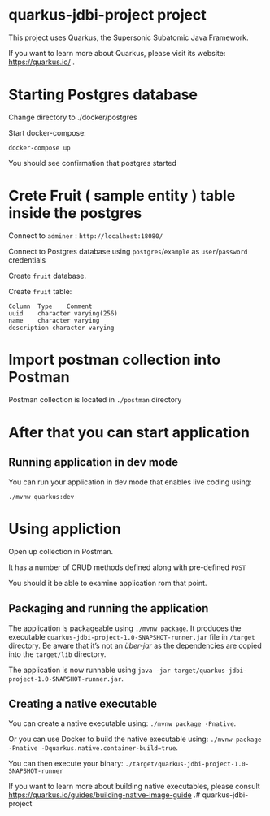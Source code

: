 # quarkus-jdbi-project project

This project uses Quarkus, the Supersonic Subatomic Java Framework.

If you want to learn more about Quarkus, please visit its website: https://quarkus.io/ .

# Starting Postgres database
Change directory to ./docker/postgres

Start docker-compose: 
```text
docker-compose up
```

You should see confirmation that postgres started

# Crete Fruit ( sample entity ) table inside the postgres

Connect to `adminer` : `http://localhost:18080/`

Connect to Postgres database using `postgres`/`example` as `user`/`password` credentials

Create `fruit` database.

Create `fruit` table:

```text
Column	Type	Comment
uuid	character varying(256)	
name	character varying	
description	character varying	
```
# Import postman collection into Postman
Postman collection is located in `./postman` directory

# After that you can start application

## Running application in dev mode

You can run your application in dev mode that enables live coding using:
```
./mvnw quarkus:dev
```

# Using appliction
Open up collection in Postman. 

It has a number of CRUD methods defined along with pre-defined `POST`

You should it be able to examine application rom that point.

## Packaging and running the application

The application is packageable using `./mvnw package`.
It produces the executable `quarkus-jdbi-project-1.0-SNAPSHOT-runner.jar` file in `/target` directory.
Be aware that it’s not an _über-jar_ as the dependencies are copied into the `target/lib` directory.

The application is now runnable using `java -jar target/quarkus-jdbi-project-1.0-SNAPSHOT-runner.jar`.

## Creating a native executable

You can create a native executable using: `./mvnw package -Pnative`.

Or you can use Docker to build the native executable using: `./mvnw package -Pnative -Dquarkus.native.container-build=true`.

You can then execute your binary: `./target/quarkus-jdbi-project-1.0-SNAPSHOT-runner`

If you want to learn more about building native executables, please consult https://quarkus.io/guides/building-native-image-guide .# quarkus-jdbi-project
